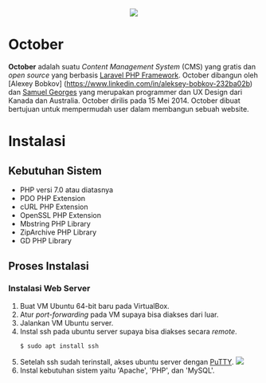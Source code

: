 <h1 align="center"><img src="https://avatars0.githubusercontent.com/u/5554805?s=400&v=4"></h1>

# October
**October** adalah suatu *Content Management System* (CMS) yang gratis dan *open source* yang berbasis [Laravel PHP Framework](https://laravel.com/). October dibangun oleh [Alexey Bobkov] (https://www.linkedin.com/in/aleksey-bobkov-232ba02b) dan [Samuel Georges](https://www.linkedin.com/in/samuel-georges-0a964131) yang merupakan programmer dan UX Design dari Kanada dan Australia. October dirilis pada 15 Mei 2014. October dibuat bertujuan untuk mempermudah user dalam membangun sebuah website.

# Instalasi

## Kebutuhan Sistem
- PHP versi 7.0 atau diatasnya
- PDO PHP Extension
- cURL PHP Extension
- OpenSSL PHP Extension
- Mbstring PHP Library
- ZipArchive PHP Library
- GD PHP Library

## Proses Instalasi
### Instalasi Web Server
1. Buat VM Ubuntu 64-bit baru pada VirtualBox.
2. Atur *port-forwarding* pada VM supaya bisa diakses dari luar.
3. Jalankan VM Ubuntu server.
4. Instal ssh pada ubuntu server supaya bisa diakses secara *remote*.
    ```
    $ sudo apt install ssh
    ```
 5. Setelah ssh sudah terinstall, akses ubuntu server dengan [PuTTY](http://www.putty.org/).
    <img src="https://s1.postimg.org/83n0xsjzy7/image.png">
 6. Instal kebutuhan sistem yaitu 'Apache', 'PHP', dan 'MySQL'.
